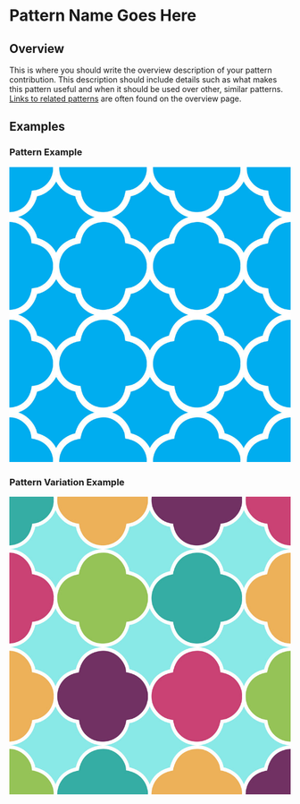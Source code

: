 # Pattern Name Goes Here

## Overview
This is where you should write the overview description of your pattern contribution. This description should include details such as what makes this pattern useful and when it should be used over other, similar patterns. [Links to related patterns](http://www.patternfly.org/pattern-library/pattern-category/other-pattern) are often found on the overview page.


## Examples

### Pattern Example
![Title of image](img/image-name-goes-here.jpg)

### Pattern Variation Example
![Title of image 2](img/image-name-goes-here-2.jpg)
